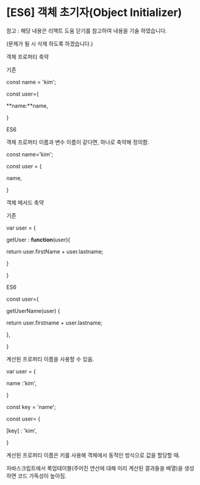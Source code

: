 # \[ES6\] 객체 초기자\(Object Initializer\)

참고 : 해당 내용은 리액트 도움 닫기를 참고하여 내용을 기술 하였습니다. 

\(문제가 될 시 삭제 하도록 하겠습니다.\)

객체 프로퍼티 축약

기존 

const name = 'kim';

const user={

**name:**name,

}

ES6

객체 프로퍼티 이름과 변수 이름이 같다면, 하나로 축약해 정의함.

const name='kim';

const user = {

name,

}

객체 메서드 축약

기존 

var user = {

getUser : **function**\(user\){

return user.firstName + user.lastname;

}

}

ES6

const user={

getUserName\(user\) {

return user.firstname + user.lastname;

},

}

계산된 프로퍼티 이름을 사용할 수 있음.

var user = {

name :'kim',

}

const key = 'name';

const user= {

\[key\] : 'kim',

}

계산된 프로퍼티 이름은 키를 사용해 객체에서 동적인 방식으로 값을 할당할 때.

자바스크립트에서 룩업테이블\(주어진 연산에 대해 미리 계산된 결과들을 배열\)을 생성하면 코드 가독성이 높아짐.

